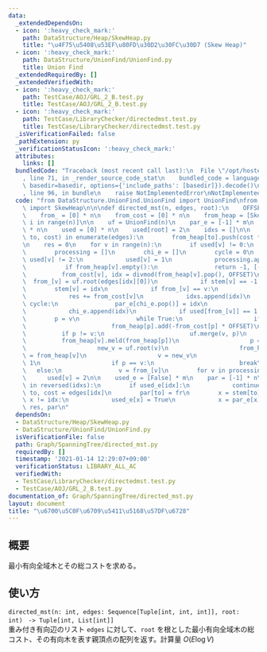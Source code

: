 ```yaml
---
data:
  _extendedDependsOn:
  - icon: ':heavy_check_mark:'
    path: DataStructure/Heap/SkewHeap.py
    title: "\u4F75\u5408\u53EF\u80FD\u30D2\u30FC\u30D7 (Skew Heap)"
  - icon: ':heavy_check_mark:'
    path: DataStructure/UnionFind/UnionFind.py
    title: Union Find
  _extendedRequiredBy: []
  _extendedVerifiedWith:
  - icon: ':heavy_check_mark:'
    path: TestCase/AOJ/GRL_2_B.test.py
    title: TestCase/AOJ/GRL_2_B.test.py
  - icon: ':heavy_check_mark:'
    path: TestCase/LibraryChecker/directedmst.test.py
    title: TestCase/LibraryChecker/directedmst.test.py
  _isVerificationFailed: false
  _pathExtension: py
  _verificationStatusIcon: ':heavy_check_mark:'
  attributes:
    links: []
  bundledCode: "Traceback (most recent call last):\n  File \"/opt/hostedtoolcache/Python/3.10.5/x64/lib/python3.10/site-packages/onlinejudge_verify/documentation/build.py\"\
    , line 71, in _render_source_code_stat\n    bundled_code = language.bundle(stat.path,\
    \ basedir=basedir, options={'include_paths': [basedir]}).decode()\n  File \"/opt/hostedtoolcache/Python/3.10.5/x64/lib/python3.10/site-packages/onlinejudge_verify/languages/python.py\"\
    , line 96, in bundle\n    raise NotImplementedError\nNotImplementedError\n"
  code: "from DataStructure.UnionFind.UnionFind import UnionFind\nfrom DataStructure.Heap.SkewHeap\
    \ import SkewHeap\n\n\ndef directed_mst(n, edges, root):\n    OFFSET = m = len(edges)\n\
    \    from_ = [0] * n\n    from_cost = [0] * n\n    from_heap = [SkewHeap() for\
    \ i in range(n)]\n\n    uf = UnionFind(n)\n    par_e = [-1] * m\n    stem = [-1]\
    \ * n\n    used = [0] * n\n    used[root] = 2\n    idxs = []\n\n    for idx, (fr,\
    \ to, cost) in enumerate(edges):\n        from_heap[to].push(cost * OFFSET + idx)\n\
    \n    res = 0\n    for v in range(n):\n        if used[v] != 0:\n            continue\n\
    \        processing = []\n        chi_e = []\n        cycle = 0\n        while\
    \ used[v] != 2:\n            used[v] = 1\n            processing.append(v)\n \
    \           if from_heap[v].empty():\n                return -1, [-1] * n\n  \
    \          from_cost[v], idx = divmod(from_heap[v].pop(), OFFSET)\n          \
    \  from_[v] = uf.root(edges[idx][0])\n            if stem[v] == -1:\n        \
    \        stem[v] = idx\n            if from_[v] == v:\n                continue\n\
    \            res += from_cost[v]\n            idxs.append(idx)\n            while\
    \ cycle:\n                par_e[chi_e.pop()] = idx\n                cycle -= 1\n\
    \            chi_e.append(idx)\n            if used[from_[v]] == 1:\n        \
    \        p = v\n                while True:\n                    if not from_heap[p].empty():\n\
    \                        from_heap[p].add(-from_cost[p] * OFFSET)\n          \
    \          if p != v:\n                        uf.merge(v, p)\n              \
    \          from_heap[v].meld(from_heap[p])\n                    p = uf.root(from_[p])\n\
    \                    new_v = uf.root(v)\n                    from_heap[new_v]\
    \ = from_heap[v]\n                    v = new_v\n                    cycle +=\
    \ 1\n                    if p == v:\n                        break\n         \
    \   else:\n                v = from_[v]\n        for v in processing:\n      \
    \      used[v] = 2\n\n    used_e = [False] * m\n    par = [-1] * n\n    for idx\
    \ in reversed(idxs):\n        if used_e[idx]:\n            continue\n        fr,\
    \ to, cost = edges[idx]\n        par[to] = fr\n        x = stem[to]\n        while\
    \ x != idx:\n            used_e[x] = True\n            x = par_e[x]\n    return\
    \ res, par\n"
  dependsOn:
  - DataStructure/Heap/SkewHeap.py
  - DataStructure/UnionFind/UnionFind.py
  isVerificationFile: false
  path: Graph/SpanningTree/directed_mst.py
  requiredBy: []
  timestamp: '2021-01-14 12:29:07+09:00'
  verificationStatus: LIBRARY_ALL_AC
  verifiedWith:
  - TestCase/LibraryChecker/directedmst.test.py
  - TestCase/AOJ/GRL_2_B.test.py
documentation_of: Graph/SpanningTree/directed_mst.py
layout: document
title: "\u6700\u5C0F\u6709\u5411\u5168\u57DF\u6728"
---
```


## 概要
最小有向全域木とその総コストを求める。

## 使い方
`directed_mst(n: int, edges: Sequence[Tuple[int, int, int]], root: int)　-> Tuple[int, List[int]]`  
重み付き有向辺のリスト `edges` に対して、`root` を根とした最小有向全域木の総コスト、その有向木を表す親頂点の配列を返す。計算量 $O(E\log V)$
